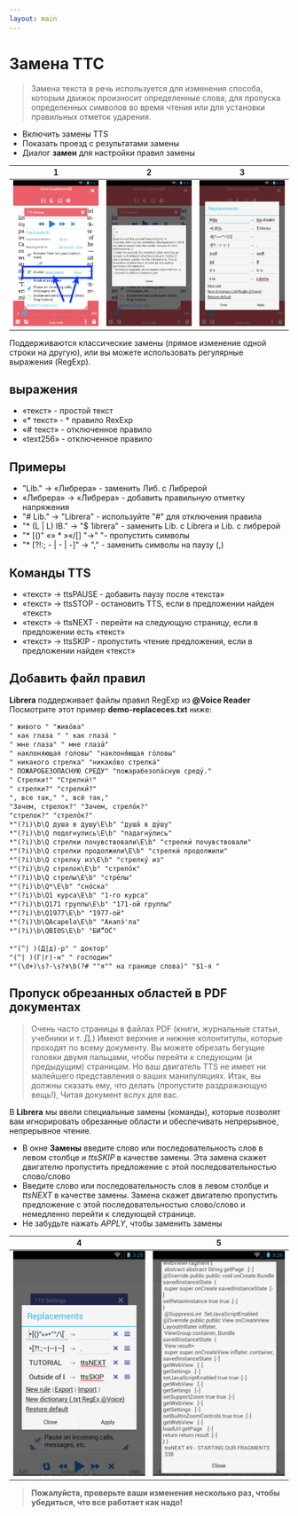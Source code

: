 ```yaml
---
layout: main
---
```


# Замена ТТС

> Замена текста в речь используется для изменения способа, которым движок произносит определенные слова, для пропуска определенных символов во время чтения или для установки правильных отметок ударения.

* Включить замены TTS
* Показать проезд с результатами замены
* Диалог **замен** для настройки правил замены

|1|2|3|
|-|-|-|
|![](1.png)|![](2.png)|![](3.png)|

Поддерживаются классические замены (прямое изменение одной строки на другую), или вы можете использовать регулярные выражения (RegExp).

## выражения

* «текст» - простой текст
* «* текст» - * правило RexExp
* «# текст» - отключенное правило
* «text256» - отключенное правило

## Примеры

* &quot;Lib.&quot; -&gt; «Либрера» - заменить Либ. с Либрерой
* «Либрера» -&gt; «Либрера» - добавить правильную отметку напряжения
* &quot;# Lib.&quot; -&gt; &quot;Librera&quot; - используйте &quot;#&quot; для отключения правила
* &quot;* (L | L) IB.&quot; -&gt; &quot;$ 1ibrera&quot; - заменить Lib. с Librera и Lib. с либрерой
* &quot;* [()&quot; «» * »«/[] &quot;-&gt;&quot; &quot;- пропустить символы
* &quot;* [?!:; - | - | -]&quot; -&gt; &quot;,&quot; - заменить символы на паузу (,)

## Команды TTS

* «текст» -&gt; ttsPAUSE - добавить паузу после «текста»
* «текст» -&gt; ttsSTOP - остановить TTS, если в предложении найден «текст»
* «текст» -&gt; ttsNEXT - перейти на следующую страницу, если в предложении есть «текст»
* «текст» -&gt; ttsSKIP - пропустить чтение предложения, если в предложении найден «текст»

## Добавить файл правил

**Librera** поддерживает файлы правил RegExp из **@Voice Reader**
Посмотрите этот пример **demo-replaceces.txt** ниже:

```
" живого " "живо́ва"
" как глаза " " как глаза́ "
" мне глаза" " мне глаза́"
" наклоняющая головы" "наклоня́ющая го́ловы"
" никакого стрелка" "никако́во стрелка́"
" ПОЖАРОБЕЗОПАСНУЮ СРЕДУ" "пожарабезопа́сную среду́."
" Стрелки!" "Стрелки́!"
" стрелки?" "стрелки́?"
", все так," ", всё так,"
"Зачем, стрелок?" "Зачем, стрело́к?"
"стрелок?" "стрело́к?"
*"(?i)\b\Q душа в душу\E\b" "душа́ в ду́шу"
*"(?i)\b\Q подогнулись\E\b" "падагну́лись"
*"(?i)\b\Q стрелки почувствовали\E\b" "стрелки́ почувствовали"
*"(?i)\b\Q стрелки продолжили\E\b" "стрелки́ продолжили"
*"(?i)\b\Q стрелку из\E\b" "стрелку́ из"
*"(?i)\b\Q стрелок\E\b" "стрело́к"
*"(?i)\b\Q стрелы\E\b" "стре́лы"
*"(?i)\b\Q*\E\b" "сно́ска"
*"(?i)\b\Q1 курса\E\b" "1-го курса"
*"(?i)\b\Q171 группы\E\b" "171-ой группы"
*"(?i)\b\Q1977\E\b" "1977-ой"
*"(?i)\b\QAcapela\E\b" "Акапэ́'ла"
*"(?i)\b\QBIOS\E\b" "БИ́“О́С"

*"(^| )(Д|д)-р" " доктор"
"(^| )(Г|г)-н" " господин"
*"(\d+)\s?-\s?я\b(?# ""я"" на границе слова)" "$1-я "
```
## Пропуск обрезанных областей в PDF документах
> Очень часто страницы в файлах PDF (книги, журнальные статьи, учебники и т. Д.) Имеют верхние и нижние колонтитулы, которые проходят по всему документу. Вы можете обрезать бегущие головки двумя пальцами, чтобы перейти к следующим (и предыдущим) страницам. Но ваш двигатель TTS не имеет ни малейшего представления о ваших манипуляциях. Итак, вы должны сказать ему, что делать (пропустите раздражающую вещь!), Читая документ вслух для вас.

В **Librera** мы ввели специальные замены (команды), которые позволят вам игнорировать обрезанные области и обеспечивать непрерывное, непрерывное чтение.
* В окне **Замены** введите слово или последовательность слов в левом столбце и _ttsSKIP_ в качестве замены. Эта замена скажет двигателю пропустить предложение с этой последовательностью слово/слово
* Введите слово или последовательность слов в левом столбце и _ttsNEXT_ в качестве замены. Замена скажет двигателю пропустить предложение с этой последовательностью слово/слово и немедленно перейти к следующей странице.
* Не забудьте нажать _APPLY_, чтобы заменить замены

|4|5|
|-|-|
|![](4.png)|![](5.png)|

> **Пожалуйста, проверьте ваши изменения несколько раз, чтобы убедиться, что все работает как надо!**
